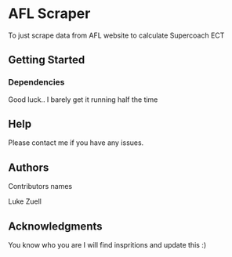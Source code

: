 # AFL Scraper
<meta name="google-site-verification" content="cCVdpVp9ZLFZiOOctnDoUoJ_VKI_iTXhQ0juOZhhb_I" />
To just scrape data from AFL website to calculate Supercoach ECT

## Getting Started

### Dependencies

Good luck.. I barely get it running half the time


## Help

Please contact me if you have any issues.

## Authors

Contributors names

Luke Zuell

## Acknowledgments

You know who you are
I will find inspritions and update this :)
